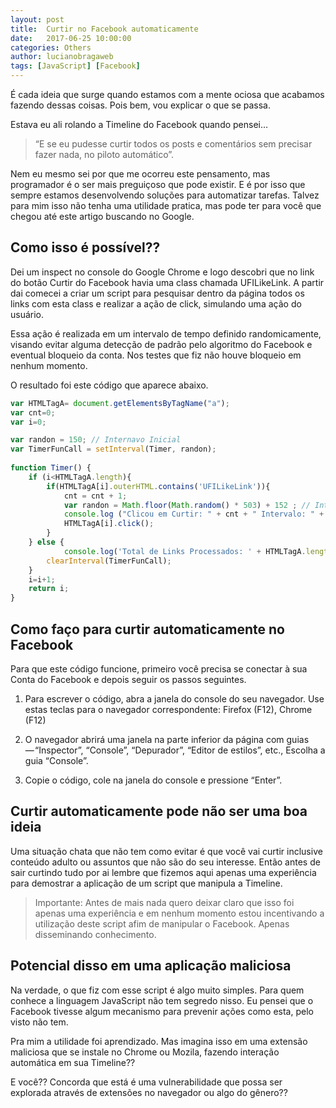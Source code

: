 ```yaml
---
layout: post
title:  Curtir no Facebook automaticamente
date:   2017-06-25 10:00:00
categories: Others
author: lucianobragaweb
tags: [JavaScript] [Facebook]
---
```


É cada ideia que surge quando estamos com a mente ociosa que acabamos fazendo dessas coisas. Pois bem, vou explicar o que se passa.

Estava eu ali rolando a Timeline do Facebook quando pensei…

> “E se eu pudesse curtir todos os posts e comentários sem precisar fazer nada, no piloto automático”.

Nem eu mesmo sei por que me ocorreu este pensamento, mas programador é o ser mais preguiçoso que pode existir. E é por isso que sempre estamos desenvolvendo soluções para automatizar tarefas. Talvez para mim isso não tenha uma utilidade pratica, mas pode ter para você que chegou até este artigo buscando no Google.

## Como isso é possível??
Dei um inspect no console do Google Chrome e logo descobri que no link do botão Curtir do Facebook havia uma class chamada UFILikeLink. A partir dai comecei a criar um script para pesquisar dentro da página todos os links com esta class e realizar a ação de click, simulando uma ação do usuário.

Essa ação é realizada em um intervalo de tempo definido randomicamente, visando evitar alguma detecção de padrão pelo algoritmo do Facebook e eventual bloqueio da conta. Nos testes que fiz não houve bloqueio em nenhum momento.

O resultado foi este código que aparece abaixo.

```js
var HTMLTagA= document.getElementsByTagName("a");
var cnt=0;
var i=0;

var randon = 150; // Internavo Inicial
var TimerFunCall = setInterval(Timer, randon);
 
function Timer() {
	if (i<HTMLTagA.length){
		if(HTMLTagA[i].outerHTML.contains('UFILikeLink')){
			cnt = cnt + 1;
			var randon = Math.floor(Math.random() * 503) + 152 ; // Intervalo randomico
			console.log ("Clicou em Curtir: " + cnt + " Intervalo: " + randon); // Mostra mensagem no console
			HTMLTagA[i].click();
		}
	} else {
    		console.log('Total de Links Processados: ' + HTMLTagA.length);
		clearInterval(TimerFunCall);
	}
	i=i+1;
	return i;
}
```

## Como faço para curtir automaticamente no Facebook
Para que este código funcione, primeiro você precisa se conectar à sua Conta do Facebook e depois seguir os passos seguintes.

1. Para escrever o código, abra a janela do console do seu navegador. Use estas teclas para o navegador correspondente: Firefox (F12), Chrome (F12)

2. O navegador abrirá uma janela na parte inferior da página com guias — “Inspector”, “Console”, “Depurador”, “Editor de estilos”, etc.,
Escolha a guia “Console”.

3. Copie o código, cole na janela do console e pressione “Enter”.

## Curtir automaticamente pode não ser uma boa ideia

Uma situação chata que não tem como evitar é que você vai curtir inclusive conteúdo adulto ou assuntos que não são do seu interesse. Então antes de sair curtindo tudo por ai lembre que fizemos aqui apenas uma experiência para demostrar a aplicação de um script que manipula a Timeline.

> Importante: Antes de mais nada quero deixar claro que isso foi apenas uma experiência e em nenhum momento estou incentivando a utilização deste script afim de manipular o Facebook. Apenas disseminando conhecimento.

## Potencial disso em uma aplicação maliciosa
Na verdade, o que fiz com esse script é algo muito simples. Para quem conhece a linguagem JavaScript não tem segredo nisso. Eu pensei que o Facebook tivesse algum mecanismo para prevenir ações como esta, pelo visto não tem.

Pra mim a utilidade foi aprendizado. Mas imagina isso em uma extensão maliciosa que se instale no Chrome ou Mozila, fazendo interação automática em sua Timeline??

E você?? Concorda que está é uma vulnerabilidade que possa ser explorada através de extensões no navegador ou algo do gênero??